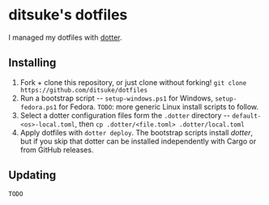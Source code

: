 # ditsuke's dotfiles

I managed my dotfiles with [dotter](https://github.com/SuperCuber/dotter/).

## Installing
1. Fork + clone this repository, or just clone without forking!
  `git clone https://github.com/ditsuke/dotfiles`
2. Run a bootstrap script -- `setup-windows.ps1` for Windows, `setup-fedora.ps1` for Fedora.
  `TODO`: more generic Linux install scripts to follow.
2. Select a dotter configuration files form the `.dotter` directory -- `default-<os>-local.toml`, then
  `cp .dotter/<file.toml> .dotter/local.toml`
3. Apply dotfiles with `dotter deploy`. The bootstrap scripts install _dotter_, but if you skip that dotter
  can be installed independently with Cargo or from GitHub releases.
  

## Updating
`TODO`
